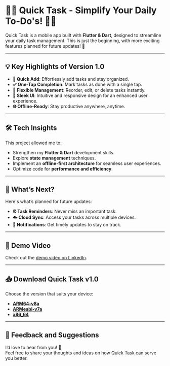 # 📱✨ Quick Task - Simplify Your Daily To-Do's! 🚀✅  

Quick Task is a mobile app built with **Flutter & Dart**, designed to streamline your daily task management. This is just the beginning, with more exciting features planned for future updates! 🎉  

---

## 💡 Key Highlights of Version 1.0  

- **📌 Quick Add**: Effortlessly add tasks and stay organized.  
- **✅ One-Tap Completion**: Mark tasks as done with a single tap.  
- **🔄 Flexible Management**: Reorder, edit, or delete tasks instantly.  
- **🎨 Sleek UI**: Intuitive and responsive design for an enhanced user experience.  
- **🌐 Offline-Ready**: Stay productive anywhere, anytime.  

---

## 🛠️ Tech Insights  

This project allowed me to:  
- Strengthen my **Flutter & Dart** development skills.  
- Explore **state management** techniques.  
- Implement an **offline-first architecture** for seamless user experiences.  
- Optimize code for **performance and efficiency**.  

---

## 🎯 What’s Next?  

Here's what’s planned for future updates:  
- **⏰ Task Reminders**: Never miss an important task.  
- **☁️ Cloud Sync**: Access your tasks across multiple devices.  
- **🔔 Notifications**: Get timely updates to stay on track.  

---
## 🎥 Demo Video  

Check out the [demo video on LinkedIn]([https://www.linkedin.com/your-video-link](https://www.linkedin.com/posts/dopramo_flutter-dart-mobileapp-activity-7285310761743069185-asss?utm_source=social_share_sheet&utm_medium=member_desktop_web)).


---

## 📥 Download Quick Task v1.0  

Choose the version that suits your device:  
- [**ARM64-v8a**](https://lnkd.in/ghGTdyah)  
- [**ARMeabi-v7a**](https://lnkd.in/g_aXgUXi)  
- [**x86_64**](https://lnkd.in/g-CpEbV5)  

---

## 🤝 Feedback and Suggestions  

I’d love to hear from you! 💬  
Feel free to share your thoughts and ideas on how Quick Task can serve you better.  
